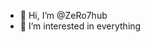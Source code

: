 - 👋 Hi, I’m @ZeRo7hub
- 👀 I’m interested in everything

<!---
ZeRo7hub/ZeRo7hub is a ✨ special ✨ repository because its `README.md` (this file) appears on your GitHub profile.
You can click the Preview link to take a look at your changes.
--->
